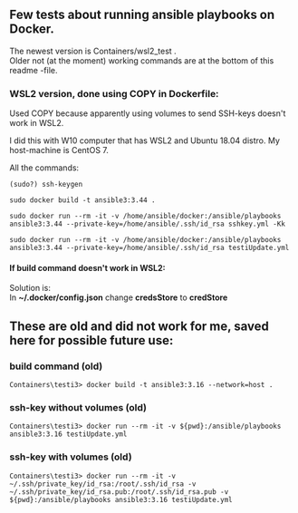 ## Few tests about running ansible playbooks on Docker.
The newest version is Containers/wsl2_test .  
Older not (at the moment) working commands are at the bottom of this readme -file.


### WSL2 version, done using COPY in Dockerfile:
Used COPY because apparently using volumes to send SSH-keys doesn't work in WSL2.

I did this with W10 computer that has WSL2 and Ubuntu 18.04 distro.
My host-machine is CentOS 7.

All the commands:

```
(sudo?) ssh-keygen 
```
```
sudo docker build -t ansible3:3.44 .
```
```
sudo docker run --rm -it -v /home/ansible/docker:/ansible/playbooks ansible3:3.44 --private-key=/home/ansible/.ssh/id_rsa sshkey.yml -Kk
```
```
sudo docker run --rm -it -v /home/ansible/docker:/ansible/playbooks ansible3:3.44 --private-key=/home/ansible/.ssh/id_rsa testiUpdate.yml
```

#### If build command doesn't work in WSL2:
Solution is:  
In **~/.docker/config.json** change **credsStore** to **credStore**


## These are old and did not work for me, saved here for possible future use:
### build command (old)
```
Containers\testi3> docker build -t ansible3:3.16 --network=host .
```
### ssh-key without volumes (old)
```
Containers\testi3> docker run --rm -it -v ${pwd}:/ansible/playbooks ansible3:3.16 testiUpdate.yml
```
### ssh-key with volumes (old)
```
Containers\testi3> docker run --rm -it -v ~/.ssh/private_key/id_rsa:/root/.ssh/id_rsa -v ~/.ssh/private_key/id_rsa.pub:/root/.ssh/id_rsa.pub -v ${pwd}:/ansible/playbooks ansible3:3.16 testiUpdate.yml
```
